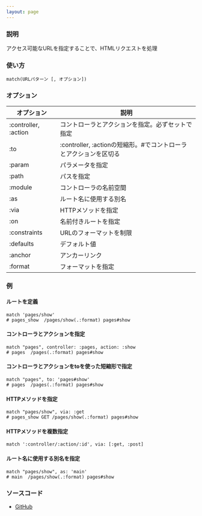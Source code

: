 ```yaml
---
layout: page
---
```

### 説明
アクセス可能なURLを指定することで、HTMLリクエストを処理

### 使い方
    match(URLパターン [, オプション])

### オプション

| オプション                | 説明                                              |
|----------------------|---------------------------------------------------|
| :controller, :action | コントローラとアクションを指定。必ずセットで指定                     |
| :to                  | :controller, :actionの短縮形。\#でコントローラとアクションを区切る |
| :param               | パラメータを指定                                        |
| :path                | パスを指定                                           |
| :module              | コントローラの名前空間                                   |
| :as                  | ルート名に使用する別名                                        |
| :via                 | HTTPメソッドを指定                                     |
| :on                  | 名前付きルートを指定                                   |
| :constraints         | URLのフォーマットを制限                                   |
| :defaults            | デフォルト値                                           |
| :anchor              | アンカーリンク                                           |
| :format              | フォーマットを指定                                       |

### 例
#### ルートを定義
    match 'pages/show'
    # pages_show  /pages/show(.:format) pages#show

#### コントローラとアクションを指定
    match "pages", controller: :pages, action: :show
    # pages  /pages(.:format) pages#show

#### コントローラとアクションをtoを使った短縮形で指定
    match "pages", to: 'pages#show'
    # pages  /pages(.:format) pages#show

#### HTTPメソッドを指定
    match "pages/show", via: :get
    # pages_show GET /pages/show(.:format) pages#show

#### HTTPメソッドを複数指定
    match ':controller/:action/:id', via: [:get, :post]

#### ルート名に使用する別名を指定
    match "pages/show", as: 'main'
    # main  /pages/show(.:format) pages#show

### ソースコード
* [GitHub](https://github.com/rails/rails/blob/f33d52c95217212cbacc8d5e44b5a8e3cdc6f5b3/actionpack/lib/action_dispatch/routing/mapper.rb#L590)